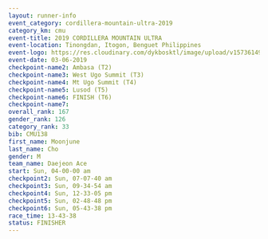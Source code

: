 ```yaml
---
layout: runner-info 
event_category: cordillera-mountain-ultra-2019 
category_km: cmu 
event-title: 2019 CORDILLERA MOUNTAIN ULTRA 
event-location: Tinongdan, Itogon, Benguet Philippines 
event-logo: https://res.cloudinary.com/dykbosktl/image/upload/v1573614960/Logo/Cordillera-Mountain-Ultra-2019-1280_wxhrmh.jpg 
event-date: 03-06-2019 
checkpoint-name2: Ambasa (T2) 
checkpoint-name3: West Ugo Summit (T3) 
checkpoint-name4: Mt Ugo Summit (T4) 
checkpoint-name5: Lusod (T5) 
checkpoint-name6: FINISH (T6) 
checkpoint-name7: 
overall_rank: 167
gender_rank: 126
category_rank: 33
bib: CMU138
first_name: Moonjune
last_name: Cho
gender: M
team_name: Daejeon Ace
start: Sun, 04-00-00 am
checkpoint2: Sun, 07-07-40 am
checkpoint3: Sun, 09-34-54 am
checkpoint4: Sun, 12-33-05 pm
checkpoint5: Sun, 02-48-48 pm
checkpoint6: Sun, 05-43-38 pm
race_time: 13-43-38
status: FINISHER
---
```

